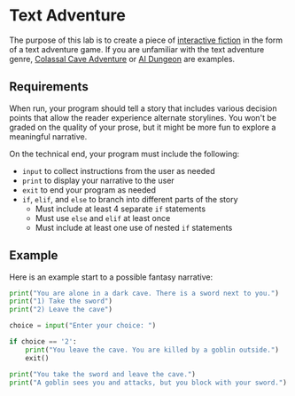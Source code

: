 Text Adventure
==============

The purpose of this lab is to create a piece of [interactive fiction](https://en.wikipedia.org/wiki/Interactive_fiction) in the form of a text adventure game. If you are unfamiliar with the text adventure genre, [Colassal Cave Adventure](https://rickadams.org/adventure/advent/) or [AI Dungeon](https://play.aidungeon.io/main/newGame) are examples.

Requirements
------------

When run, your program should tell a story that includes various decision points that allow the reader experience alternate storylines. You won't be graded on the quality of your prose, but it might be more fun to explore a meaningful narrative.

On the technical end, your program must include the following:

- `input` to collect instructions from the user as needed
- `print` to display your narrative to the user
- `exit` to end your program as needed
- `if`, `elif`, and `else` to branch into different parts of the story
    - Must include at least 4 separate `if` statements
    - Must use `else` and `elif` at least once
    - Must include at least one use of nested `if` statements

Example
-------

Here is an example start to a possible fantasy narrative:

```python
print("You are alone in a dark cave. There is a sword next to you.")
print("1) Take the sword")
print("2) Leave the cave")

choice = input("Enter your choice: ")

if choice == '2':
    print("You leave the cave. You are killed by a goblin outside.")
    exit()

print("You take the sword and leave the cave.")
print("A goblin sees you and attacks, but you block with your sword.")
```
